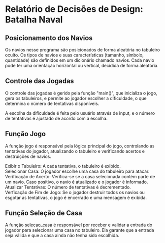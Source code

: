 # Relatório de Decisões de Design: Batalha Naval

## Posicionamento dos Navios
Os navios nesse programa são posicionados de forma aleatória no tabuleiro oculto. Os tipos de navios e suas características (tamanho, símbolo, quantidade) são definidos em um dicionário chamado navios. Cada navio pode ter uma orientação horizontal ou vertical, decidida de forma aleatória.

## Controle das Jogadas
O controle das jogadas é gerido pela função "main()", que inicializa o jogo, gera os tabuleiros, e permite ao jogador escolher a dificuldade, o que determina o número de tentativas disponíveis.

A escolha da dificuldade é feita pelo usuário através de input, e o número de tentativas é ajustado de acordo com a escolha.

## Função Jogo
A função jogo é responsável pela lógica principal do jogo, controlando as tentativas do jogador, atualizando o tabuleiro e verificando acertos e destruições de navios.

Exibir o Tabuleiro: A cada tentativa, o tabuleiro é exibido.
<br>Selecionar Casa: O jogador escolhe uma casa do tabuleiro para atacar.
<br>Verificação de Acerto: Verifica-se se a casa selecionada contém parte de um navio. Caso positivo, o navio é atualizado e o jogador é informado.
<br>Atualizar Tentativas: O número de tentativas é decrementado.
<br>Verficação de Fim de Jogo: Se o jogador destruir todos os navios ou esgotar as tentativas, o jogo é encerrado e uma mensagem é exibida.

## Função Seleção de Casa
A função selecao_casa é responsável por receber e validar a entrada do jogador para selecionar uma casa no tabuleiro. Ela garante que a entrada seja válida e que a casa ainda não tenha sido escolhida.